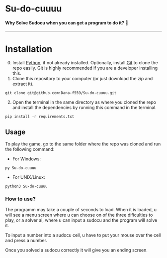 # Su-do-cuuuu

#### Why Solve Sudocu when you can get a program to do it? 🍵

---

# Installation
0. Install [Python](https://python.org/download), if not already installed. Optionally, install [Git](https://git-scm.com/downloads) to clone the repo easily. Git is highly recommended if you are a developer installing this.
1. Clone this repository to your computer (or just download the zip and extract it).
```
git clone git@github.com:Dana-f559/Su-do-cuuuu.git
```
2. Open the terminal in the same directory as where you cloned the repo and install the dependencies by running this command in the terminal.

```
pip install -r requirements.txt
```

## Usage

To play the game, go to the same folder where the repo was cloned and run the following command:

- For Windows:
```
py Su-do-cuuuu
```
- For UNIX/Linux:
```
python3 Su-do-cuuuu
```

### How to use?
The programm may take a couple of seconds to load. When it is loaded, u will see a menu screen where u can choose on of the three dificulties to play, or a solver ai, where u can input a sudocu and the program will solve it. 

To input a number into a sudocu cell, u have to put your mouse over the cell and press a number. 

Once you solved a sudocu correctly it will give you an ending screen.
